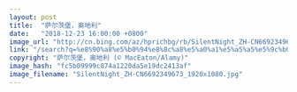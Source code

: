 ```yaml
---
layout: post
title:  "萨尔茨堡，奥地利"
date:   "2018-12-23 16:00:00 +0800"
image_url: "http://cn.bing.com/az/hprichbg/rb/SilentNight_ZH-CN6692349673_1920x1080.jpg"
link: "/search?q=%e8%90%a8%e5%b0%94%e8%8c%a8%e5%a0%a1%e5%a5%a5%e5%9c%b0%e5%88%a9&form=hpcapt&mkt=zh-cn"
copyright: "萨尔茨堡，奥地利 (© MacEaton/Alamy)"
image_hash: "fc5b09999c874a1220da5e19dc2413af"
image_filename: "SilentNight_ZH-CN6692349673_1920x1080.jpg"
---
```

